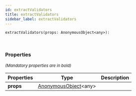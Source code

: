 ```yaml
---
id: extractValidators
title: extractValidators
sidebar_label: extractValidators
---
```


```tsx
extractValidators(props: AnonymousObject<any>): 
```
<br/>



### Properties

<font size="2"><i>(Mandatory properties are in bold)</i></font>

| Properties | Type | Description |
| --------- | ---- | ----------- |
| **props** | [AnonymousObject](/framework-api/interfaces/AnonymousObject.md)<any\> |  |
